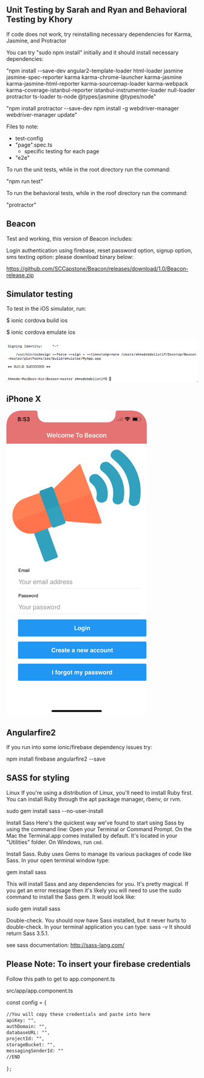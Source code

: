 ## Unit Testing by Sarah and Ryan and Behavioral Testing by Khory


If code does not work, try reinstalling necessary dependencies for Karma, Jasmine, and Protractor

You can try "sudo npm install" initially and it should install necessary dependencies:

"npm install --save-dev angular2-template-loader html-loader jasmine jasmine-spec-reporter karma karma-chrome-launcher karma-jasmine karma-jasmine-html-reporter karma-sourcemap-loader karma-webpack karma-coverage-istanbul-reporter istanbul-instrumenter-loader null-loader protractor ts-loader ts-node @types/jasmine @types/node"  

"npm install protractor --save-dev
npm install -g webdriver-manager
webdriver-manager update"

Files to note:  

* test-config
* "page".spec.ts
  * specific testing for each page  
* "e2e" 
  
To run the unit tests, while in the root directory run the command:

"npm run test"

To run the behavioral tests, while in the roof directory run the command:

"protractor"

## Beacon

Test and working, this version of Beacon includes:

Login authentication using firebase, reset password option, signup option, sms texting option: please download binary below: 

https://github.com/SCCapstone/Beacon/releases/download/1.0/Beacon-release.zip

## Simulator testing
To test in the iOS simulator, run:

$ ionic cordova build ios

$ ionic cordova emulate ios

![alt text](https://raw.githubusercontent.com/SCCapstone/Beacon/master/Screen%20Shot%202017-12-05%20at%208.47.23%20AM.png?token=AWYG4rDGwnpEtWJGUJbs1TRRzVJP9be-ks5aMA7LwA%3D%3D)

## iPhone X
<img src= "https://raw.githubusercontent.com/SCCapstone/Beacon/master/Simulator%20Screen%20Shot%20-%20iPhone%20X%20-%202017-12-05%20at%2008.53.05.png?token=AWYG4gWLjdWN2aQB_IG1Jwd1qcn1Fd8Jks5aMB1EwA%3D%3D" width="370">


## Angularfire2

If you run into some ionic/firebase dependency issues try:

npm install firebase angularfire2 --save

## SASS for styling

Linux
If you're using a distribution of Linux, you'll need to install Ruby first. You can install Ruby through the apt package manager, rbenv, or rvm.

sudo gem install sass --no-user-install

Install Sass
Here's the quickest way we've found to start using Sass by using the command line:
Open your Terminal or Command Prompt. On the Mac the Terminal.app comes installed by default. It's located in your "Utilities" folder. On Windows, run `cmd`.

Install Sass. Ruby uses Gems to manage its various packages of code like Sass. In your open terminal window type:

gem install sass

This will install Sass and any dependencies for you. It's pretty magical. If you get an error message then it's likely you will need to use the sudo command to install the Sass gem.
It would look like:

sudo gem install sass

Double-check. You should now have Sass installed, but it never hurts to double-check. In your terminal application you can type:
sass -v
It should return Sass 3.5.1.

see sass documentation: http://sass-lang.com/

## Please Note: To insert your firebase credentials

Follow this path to get to app.component.ts

src/app/app.component.ts

const config = {

    //You will copy these credentials and paste into here
    apiKey: "",
    authDomain: "",
    databaseURL: "",
    projectId: "",
    storageBucket: "",
    messagingSenderId: ""
    //END

    };

